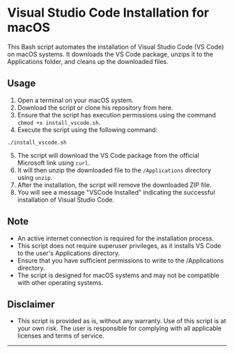 # Visual Studio Code Installation for macOS

This Bash script automates the installation of Visual Studio Code (VS Code) on macOS systems. It downloads the VS Code package, unzips it to the Applications folder, and cleans up the downloaded files.

## Usage

1. Open a terminal on your macOS system.
2. Download the script or clone his repository from here.
3. Ensure that the script has execution permissions using the command `chmod +x install_vscode.sh`.
4. Execute the script using the following command:

`./install_vscode.sh`


5. The script will download the VS Code package from the official Microsoft link using `curl`.
6. It will then unzip the downloaded file to the `/Applications` directory using `unzip`.
7. After the installation, the script will remove the downloaded ZIP file.
8. You will see a message "VSCode Installed" indicating the successful installation of Visual Studio Code.


## Note

- An active internet connection is required for the installation process.
- This script does not require superuser privileges, as it installs VS Code to the user's Applications directory.
- Ensure that you have sufficient permissions to write to the /Applications directory.
- The script is designed for macOS systems and may not be compatible with other operating systems.

## Disclaimer

- This script is provided as is, without any warranty. Use of this script is at your own risk. The user is responsible for complying with all applicable licenses and terms of service.

---


